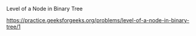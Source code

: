 Level of a Node in Binary Tree


https://practice.geeksforgeeks.org/problems/level-of-a-node-in-binary-tree/1

